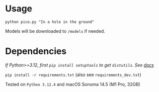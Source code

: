 # Usage

`python pico.py "In a hole in the ground"`

Models will be downloaded to `/models` if needed.

# Dependencies

_If Python>=3.12, first `pip install setuptools` to get `distutils`. See [docs](https://docs.python.org/3/whatsnew/3.12.html)_

`pip install -r requirements.txt` (also see `requirements_dev.txt`)

Tested on `Python 3.12.4` and macOS Sonoma 14.5 (M1 Pro, 32GB)
